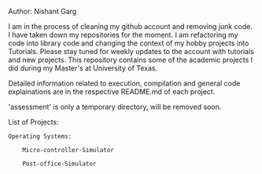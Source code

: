 Author: Nishant Garg

I am in the process of cleaning my github account and removing junk code. I have taken down my repositories for the moment.
I am refactoring my code into library code and changing the context of my hobby projects into Tutorials.
Please stay tuned for weekly updates to the account with tutorials and new projects.
This repository contains some of the academic projects I did during my Master's at University of Texas.

Detailed information related to execution, compilation and general code explainations are in the respective README.md of each project.

'assessment' is only a temporary directory, will be removed soon.



List of Projects:

    Operating Systems:

        Micro-controller-Simulator

        Post-office-Simulator
